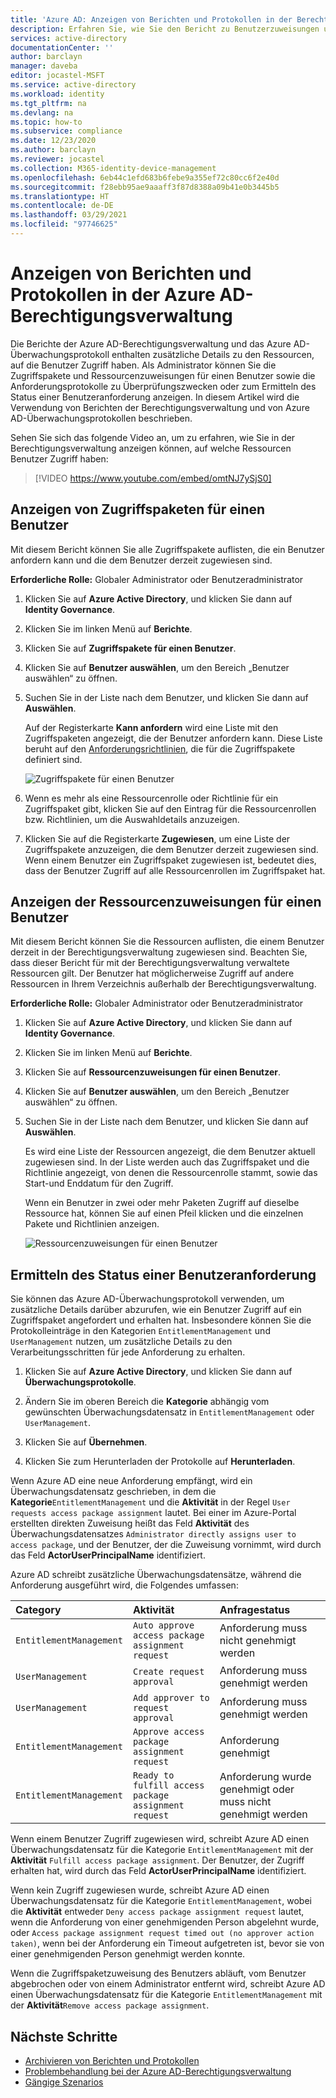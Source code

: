 ```yaml
---
title: 'Azure AD: Anzeigen von Berichten und Protokollen in der Berechtigungsverwaltung'
description: Erfahren Sie, wie Sie den Bericht zu Benutzerzuweisungen und Überwachungsprotokolle in der Azure Active Directory-Berechtigungsverwaltung anzeigen.
services: active-directory
documentationCenter: ''
author: barclayn
manager: daveba
editor: jocastel-MSFT
ms.service: active-directory
ms.workload: identity
ms.tgt_pltfrm: na
ms.devlang: na
ms.topic: how-to
ms.subservice: compliance
ms.date: 12/23/2020
ms.author: barclayn
ms.reviewer: jocastel
ms.collection: M365-identity-device-management
ms.openlocfilehash: 6eb44c1efd683b6febe9a355ef72c80cc6f2e40d
ms.sourcegitcommit: f28ebb95ae9aaaff3f87d8388a09b41e0b3445b5
ms.translationtype: HT
ms.contentlocale: de-DE
ms.lasthandoff: 03/29/2021
ms.locfileid: "97746625"
---
```

# <a name="view-reports-and-logs-in-azure-ad-entitlement-management"></a>Anzeigen von Berichten und Protokollen in der Azure AD-Berechtigungsverwaltung

Die Berichte der Azure AD-Berechtigungsverwaltung und das Azure AD-Überwachungsprotokoll enthalten zusätzliche Details zu den Ressourcen, auf die Benutzer Zugriff haben. Als Administrator können Sie die Zugriffspakete und Ressourcenzuweisungen für einen Benutzer sowie die Anforderungsprotokolle zu Überprüfungszwecken oder zum Ermitteln des Status einer Benutzeranforderung anzeigen. In diesem Artikel wird die Verwendung von Berichten der Berechtigungsverwaltung und von Azure AD-Überwachungsprotokollen beschrieben.

Sehen Sie sich das folgende Video an, um zu erfahren, wie Sie in der Berechtigungsverwaltung anzeigen können, auf welche Ressourcen Benutzer Zugriff haben:

>[!VIDEO https://www.youtube.com/embed/omtNJ7ySjS0]

## <a name="view-access-packages-for-a-user"></a>Anzeigen von Zugriffspaketen für einen Benutzer

Mit diesem Bericht können Sie alle Zugriffspakete auflisten, die ein Benutzer anfordern kann und die dem Benutzer derzeit zugewiesen sind.

**Erforderliche Rolle:** Globaler Administrator oder Benutzeradministrator

1. Klicken Sie auf **Azure Active Directory**, und klicken Sie dann auf **Identity Governance**.

1. Klicken Sie im linken Menü auf **Berichte**.

1. Klicken Sie auf **Zugriffspakete für einen Benutzer**.

1. Klicken Sie auf **Benutzer auswählen**, um den Bereich „Benutzer auswählen“ zu öffnen.

1. Suchen Sie in der Liste nach dem Benutzer, und klicken Sie dann auf **Auswählen**.

    Auf der Registerkarte **Kann anfordern** wird eine Liste mit den Zugriffspaketen angezeigt, die der Benutzer anfordern kann. Diese Liste beruht auf den [Anforderungsrichtlinien](entitlement-management-access-package-request-policy.md#for-users-in-your-directory), die für die Zugriffspakete definiert sind. 

    ![Zugriffspakete für einen Benutzer](./media/entitlement-management-reports/access-packages-report.png)

1. Wenn es mehr als eine Ressourcenrolle oder Richtlinie für ein Zugriffspaket gibt, klicken Sie auf den Eintrag für die Ressourcenrollen bzw. Richtlinien, um die Auswahldetails anzuzeigen.

1. Klicken Sie auf die Registerkarte **Zugewiesen**, um eine Liste der Zugriffspakete anzuzeigen, die dem Benutzer derzeit zugewiesen sind. Wenn einem Benutzer ein Zugriffspaket zugewiesen ist, bedeutet dies, dass der Benutzer Zugriff auf alle Ressourcenrollen im Zugriffspaket hat.

## <a name="view-resource-assignments-for-a-user"></a>Anzeigen der Ressourcenzuweisungen für einen Benutzer

Mit diesem Bericht können Sie die Ressourcen auflisten, die einem Benutzer derzeit in der Berechtigungsverwaltung zugewiesen sind. Beachten Sie, dass dieser Bericht für mit der Berechtigungsverwaltung verwaltete Ressourcen gilt. Der Benutzer hat möglicherweise Zugriff auf andere Ressourcen in Ihrem Verzeichnis außerhalb der Berechtigungsverwaltung.

**Erforderliche Rolle:** Globaler Administrator oder Benutzeradministrator

1. Klicken Sie auf **Azure Active Directory**, und klicken Sie dann auf **Identity Governance**.

1. Klicken Sie im linken Menü auf **Berichte**.

1. Klicken Sie auf **Ressourcenzuweisungen für einen Benutzer**.

1. Klicken Sie auf **Benutzer auswählen**, um den Bereich „Benutzer auswählen“ zu öffnen.

1. Suchen Sie in der Liste nach dem Benutzer, und klicken Sie dann auf **Auswählen**.

    Es wird eine Liste der Ressourcen angezeigt, die dem Benutzer aktuell zugewiesen sind. In der Liste werden auch das Zugriffspaket und die Richtlinie angezeigt, von denen die Ressourcenrolle stammt, sowie das Start-und Enddatum für den Zugriff.
    
    Wenn ein Benutzer in zwei oder mehr Paketen Zugriff auf dieselbe Ressource hat, können Sie auf einen Pfeil klicken und die einzelnen Pakete und Richtlinien anzeigen.

    ![Ressourcenzuweisungen für einen Benutzer](./media/entitlement-management-reports/resource-assignments-report.png)

## <a name="determine-the-status-of-a-users-request"></a>Ermitteln des Status einer Benutzeranforderung

Sie können das Azure AD-Überwachungsprotokoll verwenden, um zusätzliche Details darüber abzurufen, wie ein Benutzer Zugriff auf ein Zugriffspaket angefordert und erhalten hat. Insbesondere können Sie die Protokolleinträge in den Kategorien `EntitlementManagement` und `UserManagement` nutzen, um zusätzliche Details zu den Verarbeitungsschritten für jede Anforderung zu erhalten.  

1. Klicken Sie auf **Azure Active Directory**, und klicken Sie dann auf **Überwachungsprotokolle**.

1. Ändern Sie im oberen Bereich die **Kategorie** abhängig vom gewünschten Überwachungsdatensatz in `EntitlementManagement` oder `UserManagement`.  

1. Klicken Sie auf **Übernehmen**.

1. Klicken Sie zum Herunterladen der Protokolle auf **Herunterladen**.

Wenn Azure AD eine neue Anforderung empfängt, wird ein Überwachungsdatensatz geschrieben, in dem die **Kategorie**`EntitlementManagement` und die **Aktivität** in der Regel `User requests access package assignment` lautet.  Bei einer im Azure-Portal erstellten direkten Zuweisung heißt das Feld **Aktivität** des Überwachungsdatensatzes `Administrator directly assigns user to access package`, und der Benutzer, der die Zuweisung vornimmt, wird durch das Feld **ActorUserPrincipalName** identifiziert.

Azure AD schreibt zusätzliche Überwachungsdatensätze, während die Anforderung ausgeführt wird, die Folgendes umfassen:

| Category | Aktivität | Anfragestatus |
| :---- | :------------ | :------------ |
| `EntitlementManagement` | `Auto approve access package assignment request` | Anforderung muss nicht genehmigt werden |
| `UserManagement` | `Create request approval` | Anforderung muss genehmigt werden |
| `UserManagement` | `Add approver to request approval` | Anforderung muss genehmigt werden |
| `EntitlementManagement` | `Approve access package assignment request` | Anforderung genehmigt |
| `EntitlementManagement` | `Ready to fulfill access package assignment request` |Anforderung wurde genehmigt oder muss nicht genehmigt werden |

Wenn einem Benutzer Zugriff zugewiesen wird, schreibt Azure AD einen Überwachungsdatensatz für die Kategorie `EntitlementManagement` mit der **Aktivität** `Fulfill access package assignment`.  Der Benutzer, der Zugriff erhalten hat, wird durch das Feld **ActorUserPrincipalName** identifiziert.

Wenn kein Zugriff zugewiesen wurde, schreibt Azure AD einen Überwachungsdatensatz für die Kategorie `EntitlementManagement`, wobei die **Aktivität** entweder `Deny access package assignment request` lautet, wenn die Anforderung von einer genehmigenden Person abgelehnt wurde, oder `Access package assignment request timed out (no approver action taken)`, wenn bei der Anforderung ein Timeout aufgetreten ist, bevor sie von einer genehmigenden Person genehmigt werden konnte.

Wenn die Zugriffspaketzuweisung des Benutzers abläuft, vom Benutzer abgebrochen oder von einem Administrator entfernt wird, schreibt Azure AD einen Überwachungsdatensatz für die Kategorie `EntitlementManagement` mit der **Aktivität**`Remove access package assignment`.

## <a name="next-steps"></a>Nächste Schritte

- [Archivieren von Berichten und Protokollen](entitlement-management-logs-and-reporting.md)
- [Problembehandlung bei der Azure AD-Berechtigungsverwaltung](entitlement-management-troubleshoot.md)
- [Gängige Szenarios](entitlement-management-scenarios.md)
